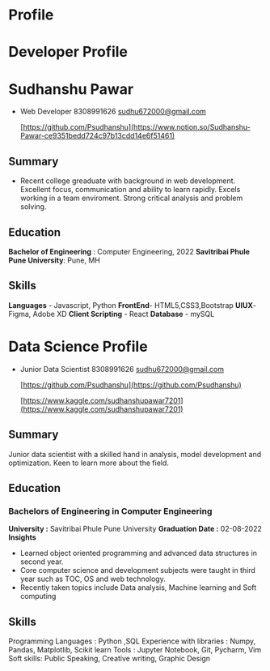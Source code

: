 # Profile

# Developer Profile
# Sudhanshu Pawar

- Web Developer
8308991626
[sudhu672000@gmail.com](mailto:sudhu672000@gmail.com)
    
    [https://github.com/Psudhanshu](https://www.notion.so/Sudhanshu-Pawar-ce9351bedd724c97b13cdd14e6f51461) 
    

## Summary

- Recent college greaduate with background in web development. Excellent focus, communication and ability to learn rapidly. Excels working in a team enviroment. Strong critical analysis and problem solving.

## Education

**Bachelor of Engineering** : Computer Engineering, 2022
**Savitribai Phule Pune University**: Pune, MH

## Skills

**Languages** -  Javascript, Python
**FrontEnd**- HTML5,CSS3,Bootstrap
**UIUX**- Figma, Adobe XD
**Client Scripting** - React
**Database** - mySQL


# Data Science Profile

- Junior Data Scientist
8308991626
[sudhu672000@gmail.com](https://www.notion.so/Sudhanshu-Pawar-ce9351bedd724c97b13cdd14e6f51461)
    
    [https://github.com/Psudhanshu](https://github.com/Psudhanshu)
    
    [https://www.kaggle.com/sudhanshupawar7201](https://www.kaggle.com/sudhanshupawar7201)
    

## Summary
Junior data scientist with a skilled hand in analysis, model development and optimization.
Keen to learn more about the field.

## Education

### Bachelors of Engineering in Computer Engineering

**University :** Savitribai Phule Pune University
**Graduation Date :** 02-08-2022
**Insights**

- Learned object oriented programming and advanced data structures in second year.
- Core computer science and development subjects were taught in third year such as TOC, OS and web technology.
- Recently taken topics include Data analysis, Machine learning and Soft computing

## Skills

Programming Languages : Python ,SQL
Experience with libraries : Numpy, Pandas, Matplotlib, Scikit learn
Tools : Jupyter Notebook, Git, Pycharm, Vim
Soft skills: Public Speaking, Creative writing, Graphic Design



